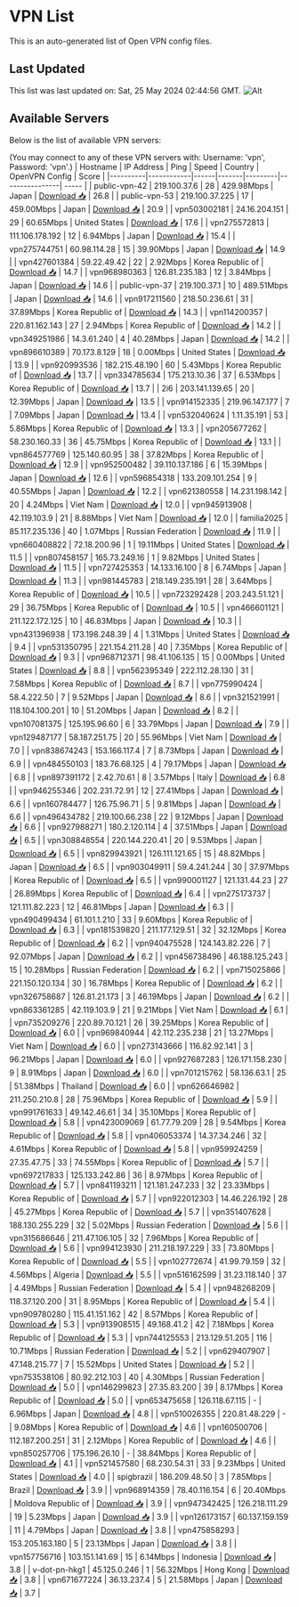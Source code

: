 # VPN List

This is an auto-generated list of Open VPN config files.

## Last Updated

This list was last updated on: Sat, 25 May 2024 02:44:56 GMT.
![Alt](https://repobeats.axiom.co/api/embed/186b98318ef1479477931607c1ad7d823f12451f.svg "Repobeats analytics image")

## Available Servers

Below is the list of available VPN servers:

(You may connect to any of these VPN servers with: Username: 'vpn', Password: 'vpn'.)
| Hostname | IP Address | Ping | Speed | Country | OpenVPN Config | Score |
|----------|------------|------|-------|---------|----------------| ----- |
| public-vpn-42 | 219.100.37.6 | 28 | 429.98Mbps | Japan | [Download 📥](./configs/server_0_JP.ovpn) | 26.8 |
| public-vpn-53 | 219.100.37.225 | 17 | 459.00Mbps | Japan | [Download 📥](./configs/server_1_JP.ovpn) | 20.9 |
| vpn503002181 | 24.16.204.151 | 29 | 60.65Mbps | United States | [Download 📥](./configs/server_2_US.ovpn) | 17.6 |
| vpn275572813 | 111.106.178.192 | 12 | 6.94Mbps | Japan | [Download 📥](./configs/server_3_JP.ovpn) | 15.4 |
| vpn275744751 | 60.98.114.28 | 15 | 39.90Mbps | Japan | [Download 📥](./configs/server_4_JP.ovpn) | 14.9 |
| vpn427601384 | 59.22.49.42 | 22 | 2.92Mbps | Korea Republic of | [Download 📥](./configs/server_5_KR.ovpn) | 14.7 |
| vpn968980363 | 126.81.235.183 | 12 | 3.84Mbps | Japan | [Download 📥](./configs/server_6_JP.ovpn) | 14.6 |
| public-vpn-37 | 219.100.37.1 | 10 | 489.51Mbps | Japan | [Download 📥](./configs/server_7_JP.ovpn) | 14.6 |
| vpn917211560 | 218.50.236.61 | 31 | 37.89Mbps | Korea Republic of | [Download 📥](./configs/server_8_KR.ovpn) | 14.3 |
| vpn114200357 | 220.81.162.143 | 27 | 2.94Mbps | Korea Republic of | [Download 📥](./configs/server_9_KR.ovpn) | 14.2 |
| vpn349251986 | 14.3.61.240 | 4 | 40.28Mbps | Japan | [Download 📥](./configs/server_10_JP.ovpn) | 14.2 |
| vpn896610389 | 70.173.8.129 | 18 | 0.00Mbps | United States | [Download 📥](./configs/server_11_US.ovpn) | 13.9 |
| vpn920993536 | 182.215.48.190 | 60 | 5.43Mbps | Korea Republic of | [Download 📥](./configs/server_12_KR.ovpn) | 13.7 |
| vpn334785634 | 175.213.10.36 | 37 | 6.53Mbps | Korea Republic of | [Download 📥](./configs/server_13_KR.ovpn) | 13.7 |
| 2i6 | 203.141.139.65 | 20 | 12.39Mbps | Japan | [Download 📥](./configs/server_14_JP.ovpn) | 13.5 |
| vpn914152335 | 219.96.147.177 | 7 | 7.09Mbps | Japan | [Download 📥](./configs/server_15_JP.ovpn) | 13.4 |
| vpn532040624 | 1.11.35.191 | 53 | 5.86Mbps | Korea Republic of | [Download 📥](./configs/server_16_KR.ovpn) | 13.3 |
| vpn205677262 | 58.230.160.33 | 36 | 45.75Mbps | Korea Republic of | [Download 📥](./configs/server_17_KR.ovpn) | 13.1 |
| vpn864577769 | 125.140.60.95 | 38 | 37.82Mbps | Korea Republic of | [Download 📥](./configs/server_18_KR.ovpn) | 12.9 |
| vpn952500482 | 39.110.137.186 | 6 | 15.39Mbps | Japan | [Download 📥](./configs/server_19_JP.ovpn) | 12.6 |
| vpn596854318 | 133.209.101.254 | 9 | 40.55Mbps | Japan | [Download 📥](./configs/server_20_JP.ovpn) | 12.2 |
| vpn621380558 | 14.231.198.142 | 20 | 4.24Mbps | Viet Nam | [Download 📥](./configs/server_21_VN.ovpn) | 12.0 |
| vpn945913908 | 42.119.103.9 | 21 | 8.88Mbps | Viet Nam | [Download 📥](./configs/server_22_VN.ovpn) | 12.0 |
| familia2025 | 85.117.235.136 | 40 | 1.07Mbps | Russian Federation | [Download 📥](./configs/server_23_RU.ovpn) | 11.9 |
| vpn660408822 | 72.18.200.96 | 1 | 19.11Mbps | United States | [Download 📥](./configs/server_24_US.ovpn) | 11.5 |
| vpn807458157 | 165.73.249.16 | 1 | 9.82Mbps | United States | [Download 📥](./configs/server_25_US.ovpn) | 11.5 |
| vpn727425353 | 14.133.16.100 | 8 | 6.74Mbps | Japan | [Download 📥](./configs/server_26_JP.ovpn) | 11.3 |
| vpn981445783 | 218.149.235.191 | 28 | 3.64Mbps | Korea Republic of | [Download 📥](./configs/server_27_KR.ovpn) | 10.5 |
| vpn723292428 | 203.243.51.121 | 29 | 36.75Mbps | Korea Republic of | [Download 📥](./configs/server_28_KR.ovpn) | 10.5 |
| vpn466601121 | 211.122.172.125 | 10 | 46.83Mbps | Japan | [Download 📥](./configs/server_29_JP.ovpn) | 10.3 |
| vpn431396938 | 173.198.248.39 | 4 | 1.31Mbps | United States | [Download 📥](./configs/server_30_US.ovpn) | 9.4 |
| vpn531350795 | 221.154.211.28 | 40 | 7.35Mbps | Korea Republic of | [Download 📥](./configs/server_31_KR.ovpn) | 9.3 |
| vpn968712371 | 98.41.106.135 | 15 | 0.00Mbps | United States | [Download 📥](./configs/server_32_US.ovpn) | 8.8 |
| vpn562395349 | 222.112.28.130 | 31 | 7.58Mbps | Korea Republic of | [Download 📥](./configs/server_33_KR.ovpn) | 8.7 |
| vpn775990424 | 58.4.222.50 | 7 | 9.52Mbps | Japan | [Download 📥](./configs/server_34_JP.ovpn) | 8.6 |
| vpn321521991 | 118.104.100.201 | 10 | 51.20Mbps | Japan | [Download 📥](./configs/server_35_JP.ovpn) | 8.2 |
| vpn107081375 | 125.195.96.60 | 6 | 33.79Mbps | Japan | [Download 📥](./configs/server_36_JP.ovpn) | 7.9 |
| vpn129487177 | 58.187.251.75 | 20 | 55.96Mbps | Viet Nam | [Download 📥](./configs/server_37_VN.ovpn) | 7.0 |
| vpn838674243 | 153.166.117.4 | 7 | 8.73Mbps | Japan | [Download 📥](./configs/server_38_JP.ovpn) | 6.9 |
| vpn484550103 | 183.76.68.125 | 4 | 79.17Mbps | Japan | [Download 📥](./configs/server_39_JP.ovpn) | 6.8 |
| vpn897391172 | 2.42.70.61 | 8 | 3.57Mbps | Italy | [Download 📥](./configs/server_40_IT.ovpn) | 6.8 |
| vpn946255346 | 202.231.72.91 | 12 | 27.41Mbps | Japan | [Download 📥](./configs/server_41_JP.ovpn) | 6.6 |
| vpn160784477 | 126.75.96.71 | 5 | 9.81Mbps | Japan | [Download 📥](./configs/server_42_JP.ovpn) | 6.6 |
| vpn496434782 | 219.100.66.238 | 22 | 9.12Mbps | Japan | [Download 📥](./configs/server_43_JP.ovpn) | 6.6 |
| vpn927988271 | 180.2.120.114 | 4 | 37.51Mbps | Japan | [Download 📥](./configs/server_44_JP.ovpn) | 6.5 |
| vpn308848554 | 220.144.220.41 | 20 | 9.53Mbps | Japan | [Download 📥](./configs/server_45_JP.ovpn) | 6.5 |
| vpn829943921 | 126.111.121.65 | 15 | 48.82Mbps | Japan | [Download 📥](./configs/server_46_JP.ovpn) | 6.5 |
| vpn903049911 | 59.4.241.244 | 30 | 37.97Mbps | Korea Republic of | [Download 📥](./configs/server_47_KR.ovpn) | 6.5 |
| vpn990001127 | 121.131.44.23 | 27 | 26.89Mbps | Korea Republic of | [Download 📥](./configs/server_48_KR.ovpn) | 6.4 |
| vpn275173737 | 121.111.82.223 | 12 | 46.81Mbps | Japan | [Download 📥](./configs/server_49_JP.ovpn) | 6.3 |
| vpn490499434 | 61.101.1.210 | 33 | 9.60Mbps | Korea Republic of | [Download 📥](./configs/server_50_KR.ovpn) | 6.3 |
| vpn181539820 | 211.177.129.51 | 32 | 32.12Mbps | Korea Republic of | [Download 📥](./configs/server_51_KR.ovpn) | 6.2 |
| vpn940475528 | 124.143.82.226 | 7 | 92.07Mbps | Japan | [Download 📥](./configs/server_52_JP.ovpn) | 6.2 |
| vpn456738496 | 46.188.125.243 | 15 | 10.28Mbps | Russian Federation | [Download 📥](./configs/server_53_RU.ovpn) | 6.2 |
| vpn715025866 | 221.150.120.134 | 30 | 16.78Mbps | Korea Republic of | [Download 📥](./configs/server_54_KR.ovpn) | 6.2 |
| vpn326758687 | 126.81.21.173 | 3 | 46.19Mbps | Japan | [Download 📥](./configs/server_55_JP.ovpn) | 6.2 |
| vpn863361285 | 42.119.103.9 | 21 | 9.21Mbps | Viet Nam | [Download 📥](./configs/server_56_VN.ovpn) | 6.1 |
| vpn735209276 | 220.89.70.121 | 26 | 39.25Mbps | Korea Republic of | [Download 📥](./configs/server_57_KR.ovpn) | 6.0 |
| vpn969840944 | 42.112.235.238 | 21 | 13.27Mbps | Viet Nam | [Download 📥](./configs/server_58_VN.ovpn) | 6.0 |
| vpn273143666 | 116.82.92.141 | 3 | 96.21Mbps | Japan | [Download 📥](./configs/server_59_JP.ovpn) | 6.0 |
| vpn927687283 | 126.171.158.230 | 9 | 8.91Mbps | Japan | [Download 📥](./configs/server_60_JP.ovpn) | 6.0 |
| vpn701215762 | 58.136.63.1 | 25 | 51.38Mbps | Thailand | [Download 📥](./configs/server_61_TH.ovpn) | 6.0 |
| vpn626646982 | 211.250.210.8 | 28 | 75.96Mbps | Korea Republic of | [Download 📥](./configs/server_62_KR.ovpn) | 5.9 |
| vpn991761633 | 49.142.46.61 | 34 | 35.10Mbps | Korea Republic of | [Download 📥](./configs/server_63_KR.ovpn) | 5.8 |
| vpn423009069 | 61.77.79.209 | 28 | 9.54Mbps | Korea Republic of | [Download 📥](./configs/server_64_KR.ovpn) | 5.8 |
| vpn406053374 | 14.37.34.246 | 32 | 4.61Mbps | Korea Republic of | [Download 📥](./configs/server_65_KR.ovpn) | 5.8 |
| vpn959924259 | 27.35.47.75 | 33 | 74.55Mbps | Korea Republic of | [Download 📥](./configs/server_66_KR.ovpn) | 5.7 |
| vpn697217833 | 125.133.242.86 | 36 | 8.97Mbps | Korea Republic of | [Download 📥](./configs/server_67_KR.ovpn) | 5.7 |
| vpn841193211 | 121.181.247.233 | 32 | 23.33Mbps | Korea Republic of | [Download 📥](./configs/server_68_KR.ovpn) | 5.7 |
| vpn922012303 | 14.46.226.192 | 28 | 45.27Mbps | Korea Republic of | [Download 📥](./configs/server_69_KR.ovpn) | 5.7 |
| vpn351407628 | 188.130.255.229 | 32 | 5.02Mbps | Russian Federation | [Download 📥](./configs/server_70_RU.ovpn) | 5.6 |
| vpn315686646 | 211.47.106.105 | 32 | 7.96Mbps | Korea Republic of | [Download 📥](./configs/server_71_KR.ovpn) | 5.6 |
| vpn994123930 | 211.218.197.229 | 33 | 73.80Mbps | Korea Republic of | [Download 📥](./configs/server_72_KR.ovpn) | 5.5 |
| vpn102772674 | 41.99.79.159 | 32 | 4.56Mbps | Algeria | [Download 📥](./configs/server_73_DZ.ovpn) | 5.5 |
| vpn516162599 | 31.23.118.140 | 37 | 4.49Mbps | Russian Federation | [Download 📥](./configs/server_74_RU.ovpn) | 5.4 |
| vpn948268209 | 118.37.120.200 | 31 | 8.95Mbps | Korea Republic of | [Download 📥](./configs/server_75_KR.ovpn) | 5.4 |
| vpn909780280 | 115.41.151.162 | 42 | 8.57Mbps | Korea Republic of | [Download 📥](./configs/server_76_KR.ovpn) | 5.3 |
| vpn913908515 | 49.168.41.2 | 42 | 7.18Mbps | Korea Republic of | [Download 📥](./configs/server_77_KR.ovpn) | 5.3 |
| vpn744125553 | 213.129.51.205 | 116 | 10.71Mbps | Russian Federation | [Download 📥](./configs/server_78_RU.ovpn) | 5.2 |
| vpn629407907 | 47.148.215.77 | 7 | 15.52Mbps | United States | [Download 📥](./configs/server_79_US.ovpn) | 5.2 |
| vpn753538106 | 80.92.212.103 | 40 | 4.30Mbps | Russian Federation | [Download 📥](./configs/server_80_RU.ovpn) | 5.0 |
| vpn146299823 | 27.35.83.200 | 39 | 8.17Mbps | Korea Republic of | [Download 📥](./configs/server_81_KR.ovpn) | 5.0 |
| vpn653475658 | 126.118.67.115 | - | 6.96Mbps | Japan | [Download 📥](./configs/server_82_JP.ovpn) | 4.8 |
| vpn510026355 | 220.81.48.229 | - | 9.08Mbps | Korea Republic of | [Download 📥](./configs/server_83_KR.ovpn) | 4.6 |
| vpn160500706 | 112.187.200.251 | 31 | 2.12Mbps | Korea Republic of | [Download 📥](./configs/server_84_KR.ovpn) | 4.6 |
| vpn850257706 | 175.196.26.10 | - | 38.84Mbps | Korea Republic of | [Download 📥](./configs/server_85_KR.ovpn) | 4.1 |
| vpn521457580 | 68.230.54.31 | 33 | 9.23Mbps | United States | [Download 📥](./configs/server_86_US.ovpn) | 4.0 |
| spigbrazil | 186.209.48.50 | 3 | 7.85Mbps | Brazil | [Download 📥](./configs/server_87_BR.ovpn) | 3.9 |
| vpn968914359 | 78.40.116.154 | 6 | 20.40Mbps | Moldova Republic of | [Download 📥](./configs/server_88_MD.ovpn) | 3.9 |
| vpn947342425 | 126.218.111.29 | 19 | 5.23Mbps | Japan | [Download 📥](./configs/server_89_JP.ovpn) | 3.9 |
| vpn126173157 | 60.137.159.159 | 11 | 4.79Mbps | Japan | [Download 📥](./configs/server_90_JP.ovpn) | 3.8 |
| vpn475858293 | 153.205.163.180 | 5 | 23.13Mbps | Japan | [Download 📥](./configs/server_91_JP.ovpn) | 3.8 |
| vpn157756716 | 103.151.141.69 | 15 | 6.14Mbps | Indonesia | [Download 📥](./configs/server_92_ID.ovpn) | 3.8 |
| v-dot-pn-hkg1 | 45.125.0.246 | 1 | 56.32Mbps | Hong Kong | [Download 📥](./configs/server_93_HK.ovpn) | 3.8 |
| vpn671677224 | 36.13.237.4 | 5 | 21.58Mbps | Japan | [Download 📥](./configs/server_94_JP.ovpn) | 3.7 |
